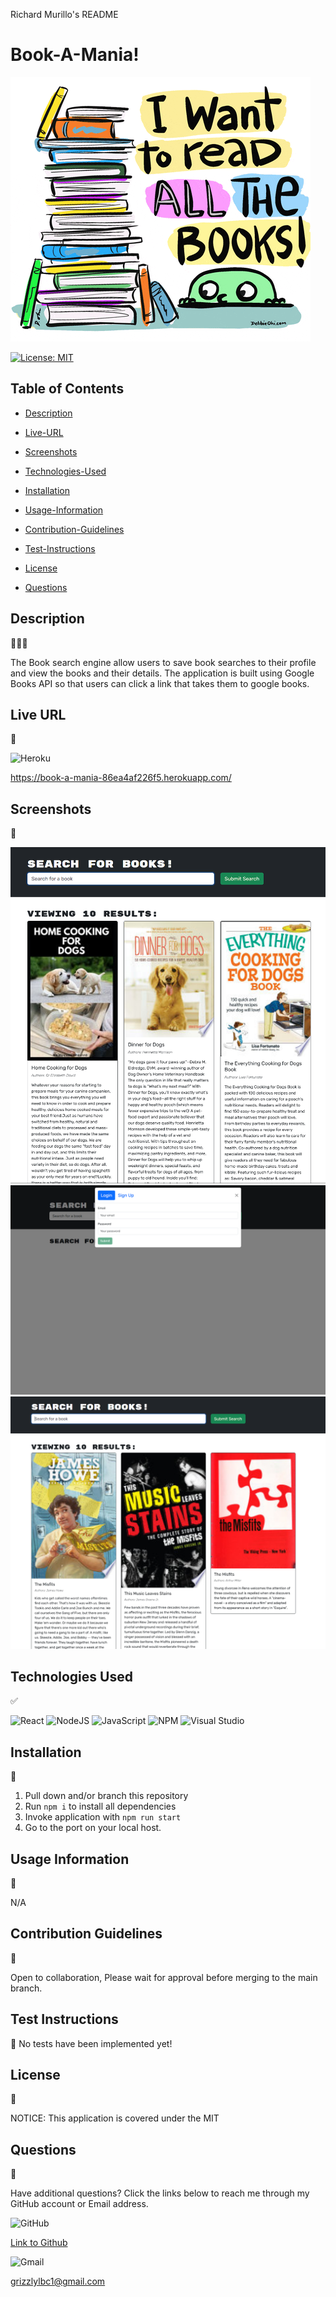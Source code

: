 Richard Murillo's README

# Book-A-Mania!

![Alt text](assets/Images/book.gif)

 

[![License: MIT](https://img.shields.io/badge/License-MIT-yellow.svg)](https://opensource.org/licenses/MIT)

## Table of Contents

 * [Description](#description)

 * [Live-URL](#live-url)

 * [Screenshots](#screenshots)

 * [Technologies-Used](#technologies-used)

 * [Installation](#installation)

 * [Usage-Information](#usage-information)

 * [Contribution-Guidelines](#contribution-guidelines)

 * [Test-Instructions](#test-instructions)

 * [License](#license)

 * [Questions](#questions)

## Description
👩🏻‍💻

The Book search engine allow users to save book searches to their profile and view the books and their details. The application is built using Google Books API so that users can click a link that takes them to google books.

## Live URL
📼

![Heroku](https://img.shields.io/badge/heroku-%23430098.svg?style=for-the-badge&logo=heroku&logoColor=white)

https://book-a-mania-86ea4af226f5.herokuapp.com/

## Screenshots
📸

![Alt text](<assets/Images/Sreeshot 1.png>)
![Alt text](<assets/Images/Screenshot 2.png>)
![Alt text](<assets/Images/Screenshot 3.png>)

## Technologies Used
✅

![React](https://img.shields.io/badge/react-%2320232a.svg?style=for-the-badge&logo=react&logoColor=%2361DAFB)
![NodeJS](https://img.shields.io/badge/node.js-6DA55F?style=for-the-badge&logo=node.js&logoColor=white)
![JavaScript](https://img.shields.io/badge/javascript-%23323330.svg?style=for-the-badge&logo=javascript&logoColor=%23F7DF1E)
![NPM](https://img.shields.io/badge/NPM-%23CB3837.svg?style=for-the-badge&logo=npm&logoColor=white)
![Visual Studio](https://img.shields.io/badge/Visual%20Studio-5C2D91.svg?style=for-the-badge&logo=visual-studio&logoColor=white)


## Installation

💾

1. Pull down and/or branch this repository
2. Run ```npm i``` to install all dependencies
3. Invoke application with ```npm run start```
4. Go to the port on your local host.


## Usage Information

🔌

N/A

## Contribution Guidelines

💬

Open to collaboration, Please wait for approval before merging to the main branch.

## Test Instructions

📖
No tests have been implemented yet!


## License
📝

NOTICE: This application is covered under the MIT

## Questions

👥

Have additional questions? Click the links below to reach me through my GitHub account or Email address.

![GitHub](https://img.shields.io/badge/github-%23121011.svg?style=for-the-badge&logo=github&logoColor=white)

[Link to Github](https://github.com/RichMur84)

![Gmail](https://img.shields.io/badge/Gmail-D14836?style=for-the-badge&logo=gmail&logoColor=white)

<a href="mailto:grizzlylbc1@gmail.com">grizzlylbc1@gmail.com</a>
